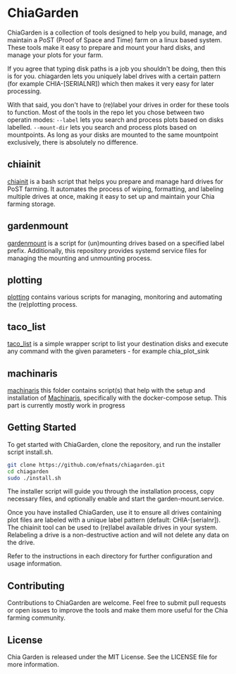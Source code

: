 # ChiaGarden

ChiaGarden is a collection of tools designed to help you build, manage, and maintain a PoST (Proof of Space and Time) farm on a linux based system. These tools make it easy to prepare and mount your hard disks, and manage your plots for your farm.

If you agree that typing disk paths is a job you shouldn't be doing, then this is for you. chiagarden lets you uniquely label drives with a certain pattern (for example CHIA-[SERIALNR]) which then makes it very easy for later processing.

With that said, you don't have to (re)label your drives in order for these tools to function. Most of the tools in the repo let you chose between two operatin modes:
`--label` lets you search and process plots based on disks labelled.
`--mount-dir` lets you search and process plots based on mountpoints.
As long as your disks are mounted to the same mountpoint exclusively, there is absolutely no difference.

## chiainit

[chiainit](https://github.com/efnats/chiagarden/tree/main/chiainit) is a bash script that helps you prepare and manage hard drives for PoST farming. It automates the process of wiping, formatting, and labeling multiple drives at once, making it easy to set up and maintain your Chia farming storage.

## gardenmount

[gardenmount](https://github.com/efnats/chiagarden/tree/main/gardenmount) is a script for (un)mounting drives based on a specified label prefix. Additionally, this repository provides systemd service files for managing the mounting and unmounting process.

## plotting

[plotting](https://github.com/efnats/chiagarden/tree/main/plotting) contains various scripts for managing, monitoring and automating the (re)plotting process.

## taco_list

[taco_list](https://github.com/efnats/chiagarden/tree/main/taco_list) is a simple wrapper script to list your destination disks and execute any command with the given parameters - for example chia_plot_sink

## machinaris

[machinaris](https://github.com/efnats/chiagarden/tree/main/machinaris) this folder contains script(s) that help with the setup and installation of [Machinaris](https://www.machinaris.app/), specifically with the docker-compose setup. This part is currently mostly work in progress

## Getting Started

To get started with ChiaGarden, clone the repository, and run the installer script install.sh.

```bash
git clone https://github.com/efnats/chiagarden.git
cd chiagarden
sudo ./install.sh
```
The installer script will guide you through the installation process, copy necessary files, and optionally enable and start the garden-mount.service.

Once you have installed ChiaGarden, use it to ensure all drives containing plot files are labeled with a unique label pattern (default: CHIA-[serialnr]). The chiainit tool can be used to (re)label available drives in your system. Relabeling a drive is a non-destructive action and will not delete any data on the drive.

Refer to the instructions in each directory for further configuration and usage information.
## Contributing
Contributions to ChiaGarden are welcome. Feel free to submit pull requests or open issues to improve the tools and make them more useful for the Chia farming community.

## License
Chia Garden is released under the MIT License. See the LICENSE file for more information.


